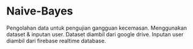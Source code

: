 # Naive-Bayes
Pengolahan data untuk pengujian gangguan kecemasan.
Menggunakan dataset & inputan user.
Dataset diambil dari google drive.
Inputan user diambil dari firebase realtime database.
